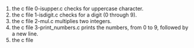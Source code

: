1. the c file 0-isupper.c checks for uppercase character.
2. the c file 1-isdigit.c  checks for a digit (0 through 9).
3. the c file 2-mul.c multiplies two integers.
3. the c file 3-print_numbers.c  prints the numbers, from 0 to 9, followed by a new line.
4. the c file 